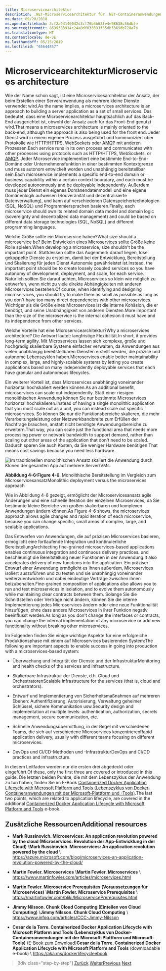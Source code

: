 ```yaml
---
title: Microservicearchitektur
description: .NET-Microservicearchitektur für .NET-Containeranwendungen | Übersicht über die Microservicearchitektur
ms.date: 09/20/2018
ms.openlocfilehash: 3cf2a94140042d3cf76b5b63fe4e98638c56dbfe
ms.sourcegitcommit: 8699383914c24a0df033393f55db3369db728a7b
ms.translationtype: HT
ms.contentlocale: de-DE
ms.lasthandoff: 05/15/2019
ms.locfileid: "65644857"
---
```

# <a name="microservices-architecture"></a><span data-ttu-id="51bf6-103">Microservicearchitektur</span><span class="sxs-lookup"><span data-stu-id="51bf6-103">Microservices architecture</span></span>

<span data-ttu-id="51bf6-104">Wie der Name schon sagt, ist eine Microservicesarchitektur der Ansatz, der beim Erstellen einer Serveranwendung als mehrere kleine Dienste verwendet wird.</span><span class="sxs-lookup"><span data-stu-id="51bf6-104">As the name implies, a microservices architecture is an approach to building a server application as a set of small services.</span></span> <span data-ttu-id="51bf6-105">Das bedeutet, dass eine Microservicearchitektur hauptsächlich auf das Back-End ausgerichtet ist, obwohl der Ansatz auch für das Front-End genutzt wird.</span><span class="sxs-lookup"><span data-stu-id="51bf6-105">That means a microservices architecture is mainly oriented to the back-end, although the approach is also being used for the front end.</span></span> <span data-ttu-id="51bf6-106">Jeder Dienst wird in einem eigenen Prozess ausgeführt und kommuniziert über Protokolle wie HTTP/HTTPS, WebSockets oder [AMQP](https://en.wikipedia.org/wiki/Advanced_Message_Queuing_Protocol) mit anderen Prozessen.</span><span class="sxs-lookup"><span data-stu-id="51bf6-106">Each service runs in its own process and communicates with other processes using protocols such as HTTP/HTTPS, WebSockets, or [AMQP](https://en.wikipedia.org/wiki/Advanced_Message_Queuing_Protocol).</span></span> <span data-ttu-id="51bf6-107">Jeder Microservice implementiert eine bestimmte End-to-End-Domäne oder Unternehmensfunktion in einer bestimmten Kontextgrenze und muss autonom entwickelt worden und unabhängig bereitstellbar sein.</span><span class="sxs-lookup"><span data-stu-id="51bf6-107">Each microservice implements a specific end-to-end domain or business capability within a certain context boundary, and each must be developed autonomously and be deployable independently.</span></span> <span data-ttu-id="51bf6-108">Außerdem muss jeder Dienst ein eigenes Domänendatenmodell und eine eigene Domänenlogik aufweisen (Souveränität und dezentralisierte Datenverwaltung), und kann auf verschiedenen Datenspeichertechnologien (SQL, NoSQL) und Programmiersprachen basieren.</span><span class="sxs-lookup"><span data-stu-id="51bf6-108">Finally, each microservice should own its related domain data model and domain logic (sovereignty and decentralized data management) and could be based on different data storage technologies (SQL, NoSQL) and different programming languages.</span></span>

<span data-ttu-id="51bf6-109">Welche Größe sollte ein Microservice haben?</span><span class="sxs-lookup"><span data-stu-id="51bf6-109">What size should a microservice be?</span></span> <span data-ttu-id="51bf6-110">Beim Entwickeln eines Microservices sollte Größe keine Rolle spielen.</span><span class="sxs-lookup"><span data-stu-id="51bf6-110">When developing a microservice, size shouldn't be the important point.</span></span> <span data-ttu-id="51bf6-111">Stattdessen sollte das Augenmerk darauf liegen, lose gekoppelte Dienste zu erstellen, damit bei der Entwicklung, Bereitstellung und Skalierung für jeden Dienst Autonomie gewährleistet ist.</span><span class="sxs-lookup"><span data-stu-id="51bf6-111">Instead, the important point should be to create loosely coupled services so you have autonomy of development, deployment, and scale, for each service.</span></span> <span data-ttu-id="51bf6-112">Natürlich sollten Sie darauf achten, Microservices so klein wie möglich zu entwerfen, wenn nicht zu viele direkte Abhängigkeiten mit anderen Microservices bestehen.</span><span class="sxs-lookup"><span data-stu-id="51bf6-112">Of course, when identifying and designing microservices, you should try to make them as small as possible as long as you don't have too many direct dependencies with other microservices.</span></span> <span data-ttu-id="51bf6-113">Wichtiger als die Größe eines Microservices ist die interne Kohäsion, die er benötigt, und seine Unabhängigkeit von anderen Diensten.</span><span class="sxs-lookup"><span data-stu-id="51bf6-113">More important than the size of the microservice is the internal cohesion it must have and its independence from other services.</span></span>

<span data-ttu-id="51bf6-114">Welche Vorteile hat eine Microservicearchitektur?</span><span class="sxs-lookup"><span data-stu-id="51bf6-114">Why a microservices architecture?</span></span> <span data-ttu-id="51bf6-115">Die Antwort lautet: langfristige Flexibilität.</span><span class="sxs-lookup"><span data-stu-id="51bf6-115">In short, it provides long-term agility.</span></span> <span data-ttu-id="51bf6-116">Mit Microservices lassen sich komplexe, große und hochgradig skalierbare Systeme einfacher verwalten, da Anwendungen aus vielen unabhängig bereitstellbaren Diensten erstellt werden, die präzise und autonome Lebenszyklen haben.</span><span class="sxs-lookup"><span data-stu-id="51bf6-116">Microservices enable better maintainability in complex, large, and highly-scalable systems by letting you create applications based on many independently deployable services that each have granular and autonomous lifecycles.</span></span>

<span data-ttu-id="51bf6-117">Ein weiterer Vorteil ist, dass Microservices unabhängig voneinander horizontal hochskaliert werden können.</span><span class="sxs-lookup"><span data-stu-id="51bf6-117">As an additional benefit, microservices can scale out independently.</span></span> <span data-ttu-id="51bf6-118">Statt einer riesigen monolithischen Anwendung können Sie nur bestimmte Microservices horizontal hochskalieren.</span><span class="sxs-lookup"><span data-stu-id="51bf6-118">Instead of having a single monolithic application that you must scale out as a unit, you can instead scale out specific microservices.</span></span> <span data-ttu-id="51bf6-119">So können Sie nur die Funktionsbereiche skalieren, die mehr Verarbeitungsleistung oder Netzwerkbandbreite zum Erfüllen der Nachfrage brauchen, anstatt nicht benötigte Anwendungsbereiche zu erweitern.</span><span class="sxs-lookup"><span data-stu-id="51bf6-119">That way, you can scale just the functional area that needs more processing power or network bandwidth to support demand, rather than scaling out other areas of the application that don't need to be scaled.</span></span> <span data-ttu-id="51bf6-120">Dadurch sparen Sie auch Kosten, da Sie weniger Hardware benötigen.</span><span class="sxs-lookup"><span data-stu-id="51bf6-120">That means cost savings because you need less hardware.</span></span>

![Im traditionellen monolithischen Ansatz skaliert die Anwendung durch Klonen der gesamten App auf mehrere Server/VMs.](./media/image6.png)

<span data-ttu-id="51bf6-123">**Abbildung 4-6:**</span><span class="sxs-lookup"><span data-stu-id="51bf6-123">**Figure 4-6**.</span></span> <span data-ttu-id="51bf6-124">Monolithische Bereitstellung im Vergleich zum Microservicesansatz</span><span class="sxs-lookup"><span data-stu-id="51bf6-124">Monolithic deployment versus the microservices approach</span></span>

<span data-ttu-id="51bf6-125">Wie in Abbildung 4-6 gezeigt, ermöglicht der Microservicesansatz agile Änderungen und eine schnelle Iteration der einzelnen Microservices, da Sie bestimmte kleine Bereiche von großen skalierbaren und komplexen Anwendungen ändern können.</span><span class="sxs-lookup"><span data-stu-id="51bf6-125">As Figure 4-6 shows, the microservices approach allows agile changes and rapid iteration of each microservice, because you can change specific, small areas of complex, large, and scalable applications.</span></span>

<span data-ttu-id="51bf6-126">Das Entwerfen von Anwendungen, die auf präzisen Microservices basieren, ermöglicht eine fortlaufende Integration und kontinuierliche Bereitstellung</span><span class="sxs-lookup"><span data-stu-id="51bf6-126">Architecting fine-grained microservices-based applications enables continuous integration and continuous delivery practices.</span></span> <span data-ttu-id="51bf6-127">und beschleunigt die Bereitstellung neuer Funktionen in der Anwendung.</span><span class="sxs-lookup"><span data-stu-id="51bf6-127">It also accelerates delivery of new functions into the application.</span></span> <span data-ttu-id="51bf6-128">Ein präziser Entwurf einer Anwendung ermöglicht es Ihnen außerdem, Microservices isoliert auszuführen und zu testen und sie unabhängig voneinander weiterzuentwickeln und dabei eindeutige Verträge zwischen ihnen beizubehalten.</span><span class="sxs-lookup"><span data-stu-id="51bf6-128">Fine-grained composition of applications also allows you to run and test microservices in isolation, and to evolve them autonomously while maintaining clear contracts between them.</span></span> <span data-ttu-id="51bf6-129">Solange Sie die Schnittstellen oder Verträge nicht ändern, können Sie die interne Implementierung jedes Microservices ändern oder eine neue Funktionalität hinzufügen, ohne dass andere Microservices in ihrer Funktion negativ beeinflusst werden.</span><span class="sxs-lookup"><span data-stu-id="51bf6-129">As long as you don't change the interfaces or contracts, you can change the internal implementation of any microservice or add new functionality without breaking other microservices.</span></span>

<span data-ttu-id="51bf6-130">Im Folgenden finden Sie einige wichtige Aspekte für eine erfolgreiche Produktionsphase mit einem auf Microservices basierenden System:</span><span class="sxs-lookup"><span data-stu-id="51bf6-130">The following are important aspects to enable success in going into production with a microservices-based system:</span></span>

- <span data-ttu-id="51bf6-131">Überwachung und Integrität der Dienste und der Infrastruktur</span><span class="sxs-lookup"><span data-stu-id="51bf6-131">Monitoring and health checks of the services and infrastructure.</span></span>

- <span data-ttu-id="51bf6-132">Skalierbare Infrastruktur der Dienste, d.h. Cloud und Orchestratoren</span><span class="sxs-lookup"><span data-stu-id="51bf6-132">Scalable infrastructure for the services (that is, cloud and orchestrators).</span></span>

- <span data-ttu-id="51bf6-133">Entwurf und Implementierung von Sicherheitsmaßnahmen auf mehreren Ebenen: Authentifizierung, Autorisierung, Verwaltung geheimer Schlüssel, sichere Kommunikation usw.</span><span class="sxs-lookup"><span data-stu-id="51bf6-133">Security design and implementation at multiple levels: authentication, authorization, secrets management, secure communication, etc.</span></span>

- <span data-ttu-id="51bf6-134">Schnelle Anwendungsübermittlung, in der Regel mit verschiedenen Teams, die sich auf verschiedene Microservices konzentrieren</span><span class="sxs-lookup"><span data-stu-id="51bf6-134">Rapid application delivery, usually with different teams focusing on different microservices.</span></span>

- <span data-ttu-id="51bf6-135">DevOps und CI/CD-Methoden und -Infrastruktur</span><span class="sxs-lookup"><span data-stu-id="51bf6-135">DevOps and CI/CD practices and infrastructure.</span></span>

<span data-ttu-id="51bf6-136">In diesem Leitfaden werden nur die ersten drei abgedeckt oder eingeführt.</span><span class="sxs-lookup"><span data-stu-id="51bf6-136">Of these, only the first three are covered or introduced in this guide.</span></span> <span data-ttu-id="51bf6-137">Die letzten beiden Punkte, die mit dem Lebenszyklus der Anwendung zu tun haben, finden Sie im E-Book [Containerized Docker Application Lifecycle with Microsoft Platform and Tools (Lebenszyklus von Docker-Containeranwendungen mit der Microsoft-Plattform und -Tools)](https://aka.ms/dockerlifecycleebook).</span><span class="sxs-lookup"><span data-stu-id="51bf6-137">The last two points, which are related to application lifecycle, are covered in the additional [Containerized Docker Application Lifecycle with Microsoft Platform and Tools](https://aka.ms/dockerlifecycleebook) e-book.</span></span>

## <a name="additional-resources"></a><span data-ttu-id="51bf6-138">Zusätzliche Ressourcen</span><span class="sxs-lookup"><span data-stu-id="51bf6-138">Additional resources</span></span>

- <span data-ttu-id="51bf6-139">**Mark Russinovich. Microservices: An application revolution powered by the cloud (Microservices: Revolution der App-Entwicklung in der Cloud)** \\</span><span class="sxs-lookup"><span data-stu-id="51bf6-139">**Mark Russinovich. Microservices: An application revolution powered by the cloud** \\</span></span>
  <https://azure.microsoft.com/blog/microservices-an-application-revolution-powered-by-the-cloud/>

- <span data-ttu-id="51bf6-140">**Martin Fowler. Microservices** \\</span><span class="sxs-lookup"><span data-stu-id="51bf6-140">**Martin Fowler. Microservices** \\</span></span>
  <https://www.martinfowler.com/articles/microservices.html>

- <span data-ttu-id="51bf6-141">**Martin Fowler. Microservice Prerequisites (Voraussetzungen für Microservices)** \\</span><span class="sxs-lookup"><span data-stu-id="51bf6-141">**Martin Fowler. Microservice Prerequisites** \\</span></span>
  <https://martinfowler.com/bliki/MicroservicePrerequisites.html>

- <span data-ttu-id="51bf6-142">**Jimmy Nilsson. Chunk Cloud Computing (Einteilen von Cloud Computing)** \\</span><span class="sxs-lookup"><span data-stu-id="51bf6-142">**Jimmy Nilsson. Chunk Cloud Computing** \\</span></span>
  <https://www.infoq.com/articles/CCC-Jimmy-Nilsson>

- <span data-ttu-id="51bf6-143">**Cesar de la Torre. Containerized Docker Application Lifecycle with Microsoft Platform and Tools (Lebenszyklus von Docker-Containeranwendungen mit der Microsoft-Plattform und Microsoft-Tools)** (E-Book zum Download)</span><span class="sxs-lookup"><span data-stu-id="51bf6-143">**Cesar de la Torre. Containerized Docker Application Lifecycle with Microsoft Platform and Tools** (downloadable e-book) \\</span></span>
  <https://aka.ms/dockerlifecycleebook>

>[!div class="step-by-step"]
><span data-ttu-id="51bf6-144">[Zurück](service-oriented-architecture.md)
>[Weiter](data-sovereignty-per-microservice.md)</span><span class="sxs-lookup"><span data-stu-id="51bf6-144">[Previous](service-oriented-architecture.md)
[Next](data-sovereignty-per-microservice.md)</span></span>
